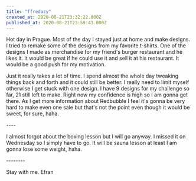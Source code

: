 ```yaml
---
title: "ffredazy"
created_at: 2020-08-21T23:32:22.000Z
published_at: 2020-08-21T23:59:43.000Z
---
```

Hot day in Prague. Most of the day I stayed just at home and make designs. I tried to remake some of the designs from my favorite t-shirts. One of the designs I made as merchandise for my friend's burger restaurant and he likes it. It would be great if he could use it and sell it at his restaurant. It would be a good push for my motivation. 

Just it really takes a lot of time. I spend almost the whole day tweaking things back and forth and it could still be better. I really need to limit myself otherwise I get stuck with one design. I have 9 designs for my challenge so far, 21 still left to make. Right now my confidence is high so I am gonna get there. As I get more information about Redbubble I feel it's gonna be very hard to make even one sale but that's not the point even though it would be sweet, for sure, haha. 

\----

I almost forgot about the boxing lesson but I will go anyway. I missed it on Wednesday so I simply have to go. It will be sauna lesson at least I am gonna lose some weight, haha. 

\--------

Stay with me. Efran
